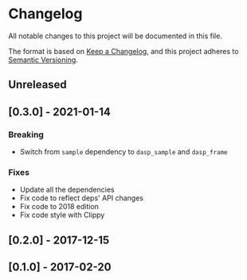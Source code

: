 # Changelog

All notable changes to this project will be documented in this file.

The format is based on [Keep a Changelog](https://keepachangelog.com/en/1.0.0/),
and this project adheres to [Semantic Versioning](https://semver.org/spec/v2.0.0.html).

## Unreleased

## [0.3.0] - 2021-01-14

### Breaking

- Switch from `sample` dependency to `dasp_sample` and `dasp_frame`

### Fixes

- Update all the dependencies
- Fix code to reflect deps' API changes
- Fix code to 2018 edition
- Fix code style with Clippy

## [0.2.0] - 2017-12-15

## [0.1.0] - 2017-02-20
